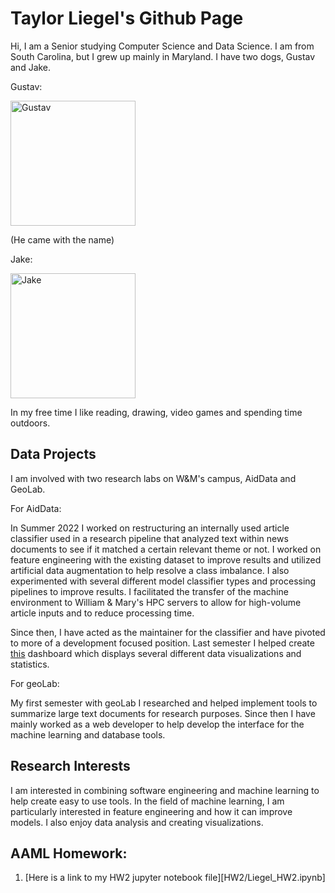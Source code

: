 
# Taylor Liegel's Github Page
Hi, I am a Senior studying Computer Science and Data Science. I am from South Carolina, but I grew up mainly in Maryland. I have two dogs, Gustav and Jake.

Gustav:

<img src="https://i.imgur.com/14m1uva.jpeg" alt="Gustav" width="200"/>

(He came with the name)

Jake:

<img src="https://i.imgur.com/vuiIGg2.jpeg" alt="Jake" width="200"/>

In my free time I like reading, drawing, video games and spending time outdoors. 

## Data Projects
I am involved with two research labs on W&M's campus, AidData and GeoLab.

For AidData:

In Summer 2022 I worked on restructuring an internally used article classifier used in a research pipeline that analyzed text within news documents to see if it matched a certain relevant theme or not. I worked on feature engineering with the existing dataset to improve results and utilized artificial data augmentation to help resolve a class imbalance. I also experimented with several different model classifier types and processing pipelines to improve results. I facilitated the transfer of the machine environment to William & Mary's HPC servers to allow for high-volume article inputs and to reduce processing time. 

Since then, I have acted as the maintainer for the classifier and have pivoted to more of a development focused position. Last semester I helped create [this](https://china.aiddata.org/) dashboard which displays several different data visualizations and statistics. 

For geoLab:

My first semester with geoLab I researched and helped implement tools to summarize large text documents for research purposes. Since then I have mainly worked as a web developer to help develop the interface for the machine learning and database tools.

## Research Interests

I am interested in combining software engineering and machine learning to help create easy to use tools. In the field of machine learning, I am particularly interested in feature engineering and how it can improve models. I also enjoy data analysis and creating visualizations. 

## AAML Homework:

1. [Here is a link to my HW2 jupyter notebook file][HW2/Liegel_HW2.ipynb]

